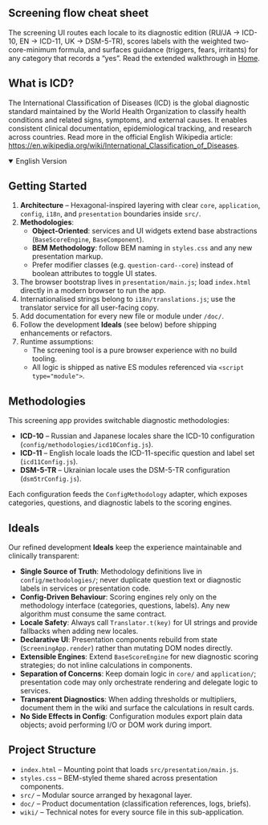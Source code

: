 ## Screening flow cheat sheet

The screening UI routes each locale to its diagnostic edition (RU/JA → ICD-10, EN → ICD-11, UK → DSM-5-TR), scores labels with the
weighted two-core-minimum formula, and surfaces guidance (triggers, fears, irritants) for any category that records a “yes”.
Read the extended walkthrough in [Home](https://github.com/Zhovten-Games/PsyFramework/wiki).

## What is ICD?

The International Classification of Diseases (ICD) is the global diagnostic standard maintained by the World Health Organization to classify health conditions and related signs, symptoms, and external causes. It enables consistent clinical documentation, epidemiological tracking, and research across countries. Read more in the official English Wikipedia article: https://en.wikipedia.org/wiki/International_Classification_of_Diseases.

<details open>
<summary>English Version</summary>

## Getting Started

1. **Architecture** – Hexagonal-inspired layering with clear `core`, `application`, `config`, `i18n`, and `presentation` boundaries inside `src/`.
2. **Methodologies**:
   - **Object-Oriented**: services and UI widgets extend base abstractions (`BaseScoreEngine`, `BaseComponent`).
   - **BEM Methodology**: follow BEM naming in `styles.css` and any new presentation markup.
   - Prefer modifier classes (e.g. `question-card--core`) instead of boolean attributes to toggle UI states.
3. The browser bootstrap lives in `presentation/main.js`; load `index.html` directly in a modern browser to run the app.
4. Internationalised strings belong to `i18n/translations.js`; use the translator service for all user-facing copy.
5. Add documentation for every new file or module under `/doc/`.
6. Follow the development **Ideals** (see below) before shipping enhancements or refactors.
7. Runtime assumptions:
   - The screening tool is a pure browser experience with no build tooling.
   - All logic is shipped as native ES modules referenced via `<script type="module">`.

## Methodologies

This screening app provides switchable diagnostic methodologies:

- **ICD-10** – Russian and Japanese locales share the ICD-10 configuration (`config/methodologies/icd10Config.js`).
- **ICD-11** – English locale loads the ICD-11-specific question and label set (`icd11Config.js`).
- **DSM-5-TR** – Ukrainian locale uses the DSM-5-TR configuration (`dsm5trConfig.js`).

Each configuration feeds the `ConfigMethodology` adapter, which exposes categories, questions, and diagnostic labels to the scoring engines.

## Ideals

Our refined development **Ideals** keep the experience maintainable and clinically transparent:

- **Single Source of Truth**: Methodology definitions live in `config/methodologies/`; never duplicate question text or diagnostic labels in services or presentation code.
- **Config-Driven Behaviour**: Scoring engines rely only on the methodology interface (categories, questions, labels). Any new algorithm must consume the same contract.
- **Locale Safety**: Always call `Translator.t(key)` for UI strings and provide fallbacks when adding new locales.
- **Declarative UI**: Presentation components rebuild from state (`ScreeningApp.render`) rather than mutating DOM nodes directly.
- **Extensible Engines**: Extend `BaseScoreEngine` for new diagnostic scoring strategies; do not inline calculations in components.
- **Separation of Concerns**: Keep domain logic in `core/` and `application/`; presentation code may only orchestrate rendering and delegate logic to services.
- **Transparent Diagnostics**: When adding thresholds or multipliers, document them in the wiki and surface the calculations in result cards.
- **No Side Effects in Config**: Configuration modules export plain data objects; avoid performing I/O or DOM work during import.

## Project Structure

- `index.html` – Mounting point that loads `src/presentation/main.js`.
- `styles.css` – BEM-styled theme shared across presentation components.
- `src/` – Modular source arranged by hexagonal layer.
- `doc/` – Product documentation (classification references, logs, briefs).
- `wiki/` – Technical notes for every source file in this sub-application.
</details>
